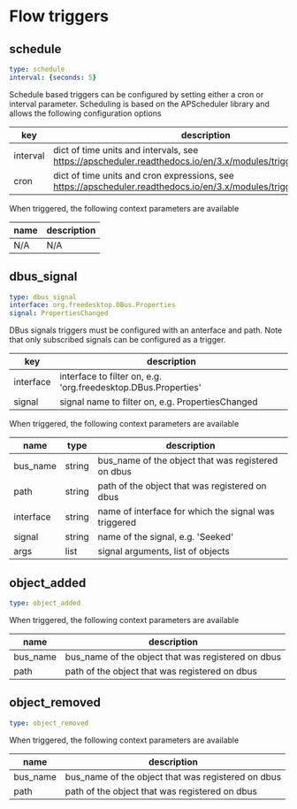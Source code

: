 # Flow triggers

## schedule

```yaml
type: schedule
interval: {seconds: 5}
```

Schedule based triggers can be configured by setting either a cron or interval parameter. Scheduling is based on the   APScheduler library and allows the following configuration options

| key | description  |
|------|-------------|
| interval | dict of time units and intervals, see <https://apscheduler.readthedocs.io/en/3.x/modules/triggers/interval.html>    |
| cron     | dict of time units and cron expressions, see <https://apscheduler.readthedocs.io/en/3.x/modules/triggers/cron.html> |

When triggered, the following context parameters are available

| name | description |
|------|-------------|
| N/A  | N/A         |

## dbus_signal

```yaml
type: dbus_signal
interface: org.freedesktop.DBus.Properties
signal: PropertiesChanged
```

DBus signals triggers must be configured with an anterface and path. Note that only subscribed signals can be configured as a trigger.

| key | description  |
|------|-------------|
| interface | interface to filter on, e.g. 'org.freedesktop.DBus.Properties' |
| signal    | signal name to filter on, e.g. PropertiesChanged |

When triggered, the following context parameters are available

| name | type | description |
|------|------|-------------|
| bus_name  | string | bus_name of the object that was registered on dbus |
| path      | string | path of the object that was registered on dbus |
| interface | string | name of interface for which the signal was triggered |
| signal    | string | name of the signal, e.g. 'Seeked'
| args      | list   | signal arguments, list of objects |

## object_added

```yaml
type: object_added
```

When triggered, the following context parameters are available

| name | description |
|------|-------------|
| bus_name | bus_name of the object that was registered on dbus |
| path     | path of the object that was registered on dbus |

## object_removed

```yaml
type: object_removed
```

When triggered, the following context parameters are available

| name | description |
|------|-------------|
| bus_name | bus_name of the object that was registered on dbus |
| path     | path of the object that was registered on dbus |
